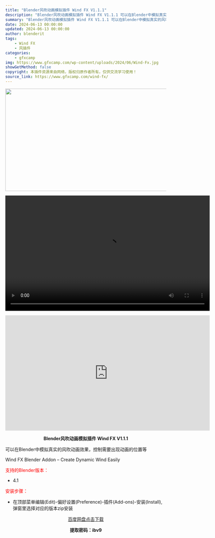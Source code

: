 ```yaml
---
title: "Blender风吹动画模拟插件 Wind FX V1.1.1"
description: "Blender风吹动画模拟插件 Wind FX V1.1.1 可以在Blender中模拟真实的风吹动画效果，控制需要出现动画的位置等 Wind FX Blender Addon – Cre..."
summary: "Blender风吹动画模拟插件 Wind FX V1.1.1 可以在Blender中模拟真实的风吹动画效果，控制需要出现动画的位置等 Wind FX Blender Addon – Cre..."
date: 2024-06-13 00:00:00
updated: 2024-06-13 00:00:00
author: blenderit
tags: 
    - Wind FX
    - 风插件
categories:
    - gfxcamp
img: https://www.gfxcamp.com/wp-content/uploads/2024/06/Wind-Fx.jpg
showGetMethod: false
copyright: 本插件资源来自网络，版权归原作者所有，仅供交流学习使用！
source_link: https://www.gfxcamp.com/wind-fx/
---
```

<div><p><img decoding="async" class="aligncenter size-full wp-image-122118" src="https://www.gfxcamp.com/wp-content/uploads/2024/06/Wind-Fx.jpg" data-src="https://www.gfxcamp.com/wp-content/uploads/2024/06/Wind-Fx.jpg" alt="" width="640" height="320" data-srcset="https://www.gfxcamp.com/wp-content/uploads/2024/06/Wind-Fx.jpg 640w, https://www.gfxcamp.com/wp-content/uploads/2024/06/Wind-Fx-150x75.jpg 150w" data-sizes="(max-width: 640px) 100vw, 640px"><br>
</p><center><div style="width: 640px;" class="wp-video"><!--[if lt IE 9]><script>document.createElement('video');</script><![endif]-->
<video class="wp-video-shortcode" id="video-122122-1" width="640" height="360" preload="true" controls="controls"><source type="video/mp4" src="http://cloud.video.taobao.com/play/u/null/p/1/e/6/t/1/467054596882.mp4?_=1"></source><a href="http://cloud.video.taobao.com/play/u/null/p/1/e/6/t/1/467054596882.mp4">http://cloud.video.taobao.com/play/u/null/p/1/e/6/t/1/467054596882.mp4</a></video></div></center><p style="text-align: center;"><iframe loading="lazy" src="https://player.youku.com/embed/XNjM5Nzc5Njg4OA==" width="640" height="360" frameborder="0" allowfullscreen="allowfullscreen" data-mce-fragment="1"></iframe></p><p style="text-align: center;"><strong>Blender风吹动画模拟插件 Wind FX V1.1.1</strong></p><p>可以在Blender中模拟真实的风吹动画效果，控制需要出现动画的位置等</p><p>Wind FX Blender Addon – Create Dynamic Wind Easily</p><p style="text-align: left;"><span style="color: #ff0000;">支持的Blender版本：</span></p><ul>
<li style="text-align: left;">4.1</li>
</ul><p><span style="color: #ff0000;">安装步骤：</span></p><ul>
<li>在顶部菜单编辑(Edit)-偏好设置(Preference)-插件(Add-ons)-安装(Install),弹窗里选择对应的版本zip安装</li>
</ul><p style="text-align: center;"><a class="maxbutton-3 maxbutton maxbutton-baidu" target="_blank" rel="noopener" href="https://pan.baidu.com/s/1tKExfDM3pymcqUZjw_ZD6g?pwd=ibv9"><span class="mb-text">百度网盘点击下载</span></a></p><p style="text-align: center;"><strong>提取密码：ibv9</strong></p></div>